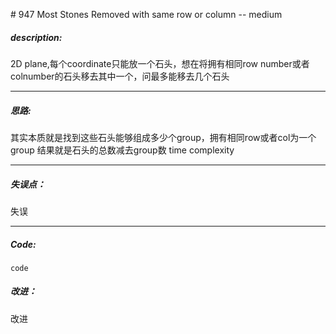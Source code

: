 \# 947 Most Stones Removed with same row or column -- medium
##### description:
2D plane,每个coordinate只能放一个石头，想在将拥有相同row number或者colnumber的石头移去其中一个，问最多能移去几个石头
****************
##### 思路:
其实本质就是找到这些石头能够组成多少个group，拥有相同row或者col为一个group
结果就是石头的总数减去group数
time complexity
**********
##### 失误点：
失误
********
##### Code:
```
code
```
##### 改进：
改进
